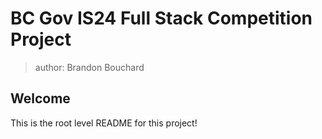 # BC Gov IS24 Full Stack Competition Project

> author: Brandon Bouchard

## Welcome

This is the root level README for this project!

